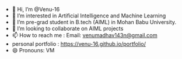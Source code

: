 - 👋 Hi, I’m @Venu-16
- 👀 I’m interested in Artificial Intelligence and Machine Learning
- 🌱 I’m pre-grad student in B.tech (AIML) in Mohan Babu University.
- 💞️ I’m looking to collaborate on AIML projects
- 📫 How to reach me : Email: venumadhav143n@gmail.com
- personal portfolio : https://venu-16.github.io/portfolio/
- 😄 Pronouns: VM


<!---
Venu-16/Venu-16 is a ✨ special ✨ repository because its `README.md` (this file) appears on your GitHub profile.
You can click the Preview link to take a look at your changes.
--->
